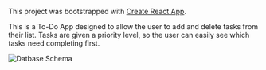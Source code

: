 This project was bootstrapped with [Create React App](https://github.com/facebook/create-react-app).

This is a To-Do App designed to allow the user to add and delete tasks from their list. Tasks are given a priority level, so the user can easily see which tasks need completing first.

![Datbase Schema](/images/DBschema.png)
